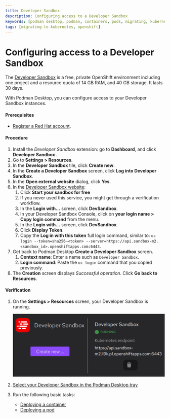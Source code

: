 ```yaml
---
title: Developer Sandbox
description: Configuring access to a Developer Sandbox
keywords: [podman desktop, podman, containers, pods, migrating, kubernetes, openshift]
tags: [migrating-to-kubernetes, openshift]
---
```


# Configuring access to a Developer Sandbox

The [Developer Sandbox](https://developers.redhat.com/developer-sandbox) is a free, private OpenShift environment including one project and a resource quota of 14 GB RAM, and 40 GB storage.
It lasts 30 days.

With Podman Desktop, you can configure access to your Developer Sandbox instances.

#### Prerequisites

- [Register a Red Hat account](https://developers.redhat.com/register).

#### Procedure

1. Install the _Developer Sandbox_ extension: go to **Dashboard**, and click **Developer Sandbox <Icon icon="fa-solid fa-download" size="lg" />**.
1. Go to **<Icon icon="fa-solid fa-cog" size="lg" /> Settings > Resources**.
1. In the **Developer Sandbox** tile, click **Create new**.
1. In the **Create a Developer Sandbox** screen, click **Log into Developer Sandbox**.
1. In the **Open external website** dialog, click **Yes**.
1. In the [Developer Sandbox website](https://developers.redhat.com/developer-sandbox):
   1. Click **Start your sandbox for free**
   1. If you never used this service, you might get through a verification workflow.
   1. In the **Login with...** screen, click **DevSandbox**.
   1. In your Developer Sandbox Console, click on **your login name > Copy login command** from the menu.
   1. In the **Login with...** screen, click **DevSandbox**.
   1. Click **Display Token**.
   1. Copy the **Log in with this token** full login command, similar to: `oc login --token=sha256~<token> --server=https://api.sandbox-m2.<sandbox_id>.openshiftapps.com:6443`.
1. Get back to Podman Desktop **Create a Developer Sandbox** screen.
   1. **Context name**: Enter a name such as `Developer Sandbox`.
   2. **Login command**: Paste the `oc login` command that you copied previously.
1. The **Creation** screen displays _Successful operation_. Click **Go back to Resources**.

#### Verification

1. On the **<Icon icon="fa-solid fa-cog" size="lg" /> Settings > Resources** screen, your Developer Sandbox is running.

   ![Developer Sandbox is running](img/resources-developer-sandbox-running.png)

1. [Select your Developer Sandbox in the Podman Desktop tray](/docs/kubernetes/viewing-and-selecting-current-kubernete-context)
1. Run the following basic tasks:
   - [Deploying a container](/docs/kubernetes/deploying-a-container-to-kubernetes)
   - [Deploying a pod](/docs/kubernetes/deploying-a-pod-to-kubernetes)
